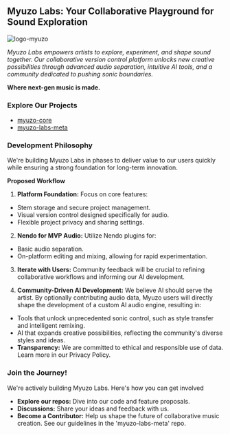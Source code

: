 ## Myuzo Labs: Your Collaborative Playground for Sound Exploration

![logo-myuzo](https://github.com/myuzo-labs/.github/assets/122766281/1495c1b9-bcfb-4066-bd78-f0e3bac5611e)

*Myuzo Labs empowers artists to explore, experiment, and shape sound together. Our collaborative version control platform unlocks new creative possibilities through advanced audio separation, intuitive AI tools, and a community dedicated to pushing sonic boundaries.*

**Where next-gen music is made.**

### Explore Our Projects

* [myuzo-core](https://github.com/myuzo-labs/myuzo-core)
* [myuzo-labs-meta](https://github.com/myuzo-labs/myuzo-labs-meta) 

### Development Philosophy

We're building Myuzo Labs in phases to deliver value to our users quickly while ensuring a strong foundation for long-term innovation.

**Proposed Workflow**

1. **Platform Foundation:** Focus on core features:
  * Stem storage and secure project management.
  * Visual version control designed specifically for audio.
  * Flexible project privacy and sharing settings.

2. **Nendo for MVP Audio:** Utilize Nendo plugins for:
  * Basic audio separation.
  * On-platform editing and mixing, allowing for rapid experimentation.

3. **Iterate with Users:** Community feedback will be crucial to refining collaborative workflows and informing our AI development. 

4. **Community-Driven AI Development:**  We believe AI should serve the artist.  By optionally contributing audio data, Myuzo users will directly shape the development of a custom AI audio engine, resulting in:
  * Tools that unlock unprecedented sonic control, such as style transfer and intelligent remixing.
  * AI that expands creative possibilities, reflecting the community's diverse styles and ideas.
  * **Transparency:** We are committed to ethical and responsible use of data. Learn more in our Privacy Policy. 

### Join the Journey!

We're actively building Myuzo Labs. Here's how you can get involved

* **Explore our repos:** Dive into our code and feature proposals.
* **Discussions:** Share your ideas and feedback with us.
* **Become a Contributor:** Help us shape the future of collaborative music creation. See our guidelines in the 'myuzo-labs-meta' repo.
